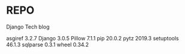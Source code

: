 # REPO
Django Tech blog


asgiref    3.2.7
Django     3.0.5
Pillow     7.1.1
pip        20.0.2
pytz       2019.3
setuptools 46.1.3
sqlparse   0.3.1
wheel      0.34.2
